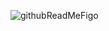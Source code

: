 ![githubReadMeFigo](https://github.com/user-attachments/assets/7dfc2da0-01ea-4f90-beab-be0e819b5741)
